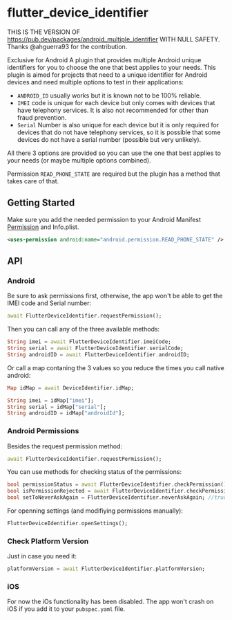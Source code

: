 # flutter_device_identifier

THIS IS THE VERSION OF https://pub.dev/packages/android_multiple_identifier WITH NULL SAFETY.
Thanks @ahguerra93 for the contribution.

Exclusive for Android
A plugin that provides multiple Android unique identifiers for you to choose the one that best applies to your needs.
This plugin is aimed for projects that need to a unique identifier for Android devices and need multiple options to test in their applications:

 - `ANDROID_ID` usually works but it is known not to be 100% reliable.
 - `IMEI` code is unique for each device but only comes with devices that have telephony services. It is also not recommended for other than fraud prevention.
 - `Serial` Number is also unique for each device but it is only required for devices that do not have telephony services, so it is possible that some devices do not have a serial number (possible but very unlikely).

All there 3 options are provided so you can use the one that best applies to your needs (or maybe multiple options combined).

Permission `READ_PHONE_STATE` are required but the plugin has a method that takes care of that.

## Getting Started

Make sure you add the needed permission to your Android Manifest  [Permission](https://developer.android.com/reference/android/Manifest.permission.html)
and Info.plist.

```xml
<uses-permission android:name="android.permission.READ_PHONE_STATE" />

```
## API
### Android

Be sure to ask permissions first, otherwise, the app won't be able to get the IMEI code and Serial number:
```dart
await FlutterDeviceIdentifier.requestPermission();
```
Then you can call any of the three available methods:
```dart
String imei = await FlutterDeviceIdentifier.imeiCode;
String serial = await FlutterDeviceIdentifier.serialCode;
String androidID = await FlutterDeviceIdentifier.androidID;
```
Or call a map contaning the 3 values so you reduce the times you call native android:
```dart
Map idMap = await DeviceIdentifier.idMap;

String imei = idMap["imei"];
String serial = idMap["serial"];
String androidID = idMap["androidId"];
```

### Android Permissions
Besides the request permission method:
```dart
await FlutterDeviceIdentifier.requestPermission();
```
You can use methods for checking status of the permissions:
```dart
bool permissionStatus = await FlutterDeviceIdentifier.checkPermission(); // true if the permission is already granted
bool isPermissionRejected = await FlutterDeviceIdentifier.checkPermissionRationale(); // true if the user previously rejected the app
bool setToNeverAskAgain = FlutterDeviceIdentifier.neverAskAgain; //true if the user rejected the app and set to never ask again
```
For openning settings (and modifiying permissions manually):
```dart
FlutterDeviceIdentifier.openSettings();
```

### Check Platform Version
Just in case you need it:
```dart
platformVersion = await FlutterDeviceIdentifier.platformVersion;
```
### iOS
For now the iOs functionality has been disabled. The app won't crash on iOS if you add it to your `pubspec.yaml` file.



